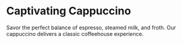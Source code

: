 # Captivating Cappuccino

Savor the perfect balance of espresso, steamed milk, and froth. Our cappuccino delivers a classic coffeehouse experience.
